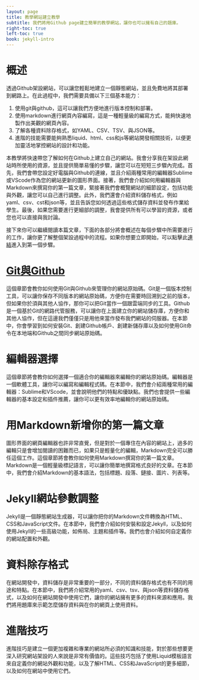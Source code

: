 ```yaml
---
layout: page
title: 教學網站建立教學
subtitle: 我們將用Github page建立簡單的教學網站，讓你也可以擁有自己的題庫。
right-toc: true
left-toc: true
book: jekyll-intro
---
```


# 概述

透過Github架設網站，可以讓您輕鬆地建立一個靜態網站，並且免費地將其部署到網路上。在此過程中，我們需要具備以下三個基本能力：

1. 使用git與github，這可以讓我們方便地進行版本控制和部署。
2. 使用markdown進行網頁內容編寫，這是一種輕量級的編寫方式，能夠快速地製作出美觀的網頁內容。
3. 了解各種資料除存格式，如YAML、CSV、TSV、與JSON等。
3. 進階的技能需要能夠熟悉liquid、html、css和js等網站開發相關技術，以便更加靈活地掌控網站的設計和功能。

本教學將快速帶您了解如何在Github上建立自己的網站。我會分享我在架設此網站時所使用的資源，並且提供簡單易懂的步驟，讓您可以在短短三步驟內完成。首先，我們會帶您設定好電腦與Github的連線，並且介紹兩種常用的編輯器Sublime或VScode作為您的網站更新的圖形界面。接著，我們會介紹如何用編輯器與Markdown來撰寫你的第一篇文章，緊接著我們會概覽網站的細節設定，包括功能與外觀，讓您可以自己進行調整。此外，我們還會介紹資料儲存格式，例如yaml、csv、cst和json等，並且告訴您如何透過這些格式儲存資料並發布作業給學生。最後，如果您需要進行更細部的調整，我會提供所有可以學習的資源，或者您也可以直接與我討論。

接下來你可以繼續閱讀本篇文章，下面的各部分將會概述在每個步驟中所需要進行的工作，讓你更了解整個架設過程中的流程。如果你想要立即開始，可以點擊此[連結](git_and_github)進入到第一個步驟。

# [Git與Github](git_and_github)

這個章節會教你如何使用Git與Github來管理你的網站原始碼。Git是一個版本控制工具，可以讓你保存不同版本的網站原始碼，方便你在需要時回溯到之前的版本，但如果你於須與其他人協作，那你可以把Git當作一個跟雲端同步的工具。Github是一個基於Git的網路代管服務，可以讓你在上面建立你的網站儲存庫，方便你和其他人協作，但在這邊我們僅僅只是用他來當作發布我們網站的伺服器。在本節中，你會學習到如何安裝Git、創建Github帳戶、創建新儲存庫以及如何使用Git命令在本地端和Github之間同步網站原始碼。

# 編輯器選擇

這個章節將會教你如何選擇一個適合你的編輯器來編輯你的網站原始碼。編輯器是一個軟體工具，讓你可以編寫和編輯程式碼。在本節中，我們會介紹兩種常用的編輯器：Sublime和VScode，並會說明他們的特點和優缺點。我們也會提供一些編輯器的基本設定和插件推薦，讓你可以更有效率地編輯你的網站原始碼。

# 用Markdown新增你的第一篇文章

圖形界面的網頁編輯器也許非常直覺，但是對於一個專住在內容的網站上，過多的編輯只是會增加閱讀的困難而已，如果只是輕量化的編輯，Markdown完全可以勝任這個工作。這個章節將會教你如何使用Markdown撰寫你的第一篇文章。Markdown是一個輕量級標記語言，可以讓你簡單地撰寫格式良好的文章。在本節中，我們會介紹Markdown的基本語法，包括標題、段落、鏈接、圖片、列表等。

# Jekyll網站參數調整

Jekyll是一個靜態網站生成器，可以讓你把你的Markdown文件轉換為HTML、CSS和JavaScript文件。在本節中，我們會介紹如何安裝和設定Jekyll，以及如何使用Jekyll的一些高級功能，如佈局、主題和插件等。我們也會介紹如何自定義你的網站配置和外觀。

# 資料除存格式

在網站開發中，資料儲存是非常重要的一部分，不同的資料儲存格式也有不同的用途和特點。在本節中，我們將介紹常用的yaml、csv、tsv、與json等資料儲存格式，以及如何在網站開發中使用它們，讓你的網站擁有更多的資料來源和應用。我們將用題庫來示範怎麼儲存資料與在你的網頁上使用資料。

# 進階技巧

進階技巧是建立一個更加複雜和專業的網站所必須的知識和技能，對於那些想要更深入研究網站架設的人來說是非常有價值的。這些技巧包括了使用Liquid模板語言來自定義你的網站外觀和功能，以及了解HTML、CSS和JavaScript的更多細節，以及如何在網站中使用它們。